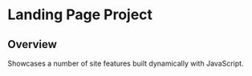# Landing Page Project

## Overview
Showcases a number of site features built dynamically with JavaScript.
